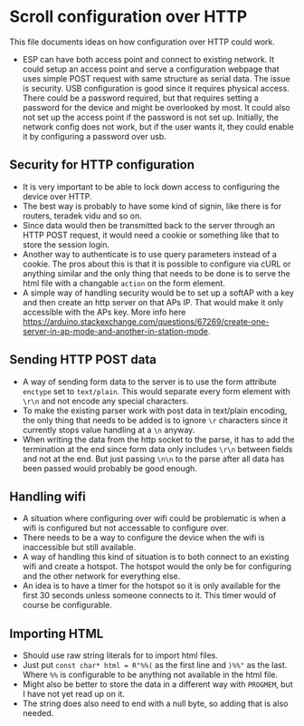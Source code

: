 # Scroll configuration over HTTP
This file documents ideas on how configuration over HTTP could work.

* ESP can have both access point and connect to existing network. It could setup an access point and serve a configuration webpage that uses simple POST request with same structure as serial data. The issue is security. USB configuration is good since it requires physical access. There could be a password required, but that requires setting a password for the device and might be overlooked by most. It could also not set up the access point if the password is not set up. Initially, the network config does not work, but if the user wants it, they could enable it by configuring a password over usb.

## Security for HTTP configuration
* It is very important to be able to lock down access to configuring the device over HTTP.
* The best way is probably to have some kind of signin, like there is for routers, teradek vidu and so on.
* Since data would then be transmitted back to the server through an HTTP POST request, it would need a cookie or something like that to store the session login.
* Another way to authenticate is to use query parameters instead of a cookie. The pros about this is that it is possible to configure via cURL or anything similar and the only thing that needs to be done is to serve the html file with a changable `action` on the form element.
* A simple way of handling security would be to set up a softAP with a key and then create an http server on that APs IP. That would make it only accessible with the APs key. More info here https://arduino.stackexchange.com/questions/67269/create-one-server-in-ap-mode-and-another-in-station-mode.

## Sending HTTP POST data
* A way of sending form data to the server is to use the form attribute `enctype` set to `text/plain`. This would separate every form element with `\r\n` and not encode any special characters.
* To make the existing parser work with post data in text/plain encoding, the only thing that needs to be added is to ignore `\r` characters since it currently stops value handling at a `\n` anyway.
* When writing the data from the http socket to the parse, it has to add the termination at the end since form data only includes `\r\n` between fields and not at the end. But just passing `\n\n` to the parse after all data has been passed would probably be good enough.

## Handling wifi
* A situation where configuring over wifi could be problematic is when a wifi is configured but not accessable to configure over.
* There needs to be a way to configure the device when the wifi is inaccessible but still available.
* A way of handling this kind of situation is to both connect to an existing wifi and create a hotspot. The hotspot would the only be for configuring and the other network for everything else.
* An idea is to have a timer for the hotspot so it is only available for the first 30 seconds unless someone connects to it. This timer would of course be configurable.

## Importing HTML
* Should use raw string literals for to import html files.
* Just put `const char* html = R"%%(` as the first line and `)%%"` as the last. Where `%%` is configurable to be anything not available in the html file.
* Might also be better to store the data in a different way with `PROGMEM`, but I have not yet read up on it.
* The string does also need to end with a null byte, so adding that is also needed.
